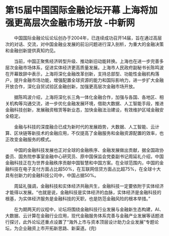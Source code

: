 # 第15届中国国际金融论坛开幕 上海将加强更高层次金融市场开放  -中新网

　　中国国际金融论坛论坛创办于2004年，已连续成功召开14届，旨在通过高层次的对话、交流，对中国金融业发展的前沿问题进行深入剖析，为重大的金融决策和金融创新提供真知灼见。

　　当前，中国正聚焦经济转型升级、推动新旧动能转换。上海也在进一步完善多层次金融市场体系，促进实体经济更高质量发展。上海市人民政府副秘书长陈鸣波在开幕致辞中表示，上海将深化金融改革创新，支持总部型、功能性金融机构落户，提升金融市场功能，增强配置全球资源的能力和国际影响力，进一步扩大金融开放合作，深化自贸试验区金融创新，加强更高层次金融市场开放。

　　据陈鸣波介绍，上海将深化长三角一体化金融合作，加强与各国、各地区、相关机构等沟通交流，进一步优化金融发展环境，借助大数据、人工智能手段，推进金融科技创新，发展融资租赁等新业态，加快金融法治建设，有效维护区域金融安全稳定。

　　金融与科技的深度融合已成为新时代的发展趋势，大数据、人工智能、云计算、区块链等新技术的金融应用，不仅提高了金融服务和金融资源配置的效率，也正改变金融服务的模式。

　　中国的金融科技发展也正对全球的金融秩序、金融发展做出贡献，据全国政协委员、国务院参事室金融中心研究员、原中国保监会党委副书记周延礼介绍，中国金融科技正在为世界金融秩序贡献中国智慧和中国方案。在全球范围内，中国的金融科技在电子支付方面占比超50%，在互联网信贷方面占比超75%，在全球十大具有创新力的金融科技公司中，中国占据50%。

　　周延礼强调，金融科技和实体经济共融共生，金融科技一定要依附于实体经济才能得以发展。“也就是说，金融科技是实体经济的血脉，实体经济是金融科技的根基，为实体经济服务是金融科技的天职，也是防范金融风险的根本举措。”

　　在为期两天的议程中，论坛将围绕金融科技行业发展与金融新生态构建，AI、大数据、云计算在金融行业应用，现代金融服务体系完善与金融产业发展等话题进行探讨，此外论坛还重点设置了“海外上市与资本顶层设计助力企业发展”专题论坛，为企业融资上市开拓新思路、新渠道。(完)
